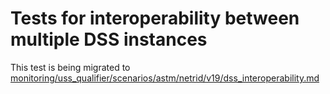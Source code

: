 # Tests for interoperability between multiple DSS instances

This test is being migrated to [monitoring/uss_qualifier/scenarios/astm/netrid/v19/dss_interoperability.md](../uss_qualifier/scenarios/astm/netrid/v19/dss_interoperability.md)
